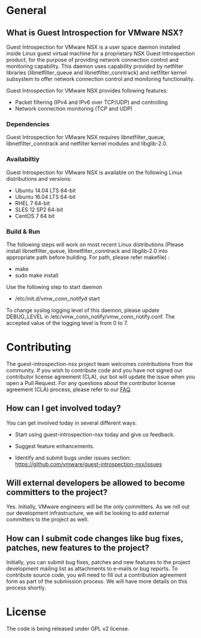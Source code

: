

# General

## What is Guest Introspection for VMware NSX?
Guest Introspection for VMware NSX is a user space daemon installed inside Linux guest virtual machine for a proprietary NSX Guest Introspection product, for the purpose of providing network connection control and monitoring capability. This daemon uses capability provided by netfilter libraries (libnetfilter_queue and libnetfilter_conntrack) and netfilter kernel subsystem to offer network connection control and monitoring functionality.
 
Guest Introspection for VMware NSX provides following features:
               
  * Packet filtering (IPv4 and IPv6 over TCP/UDP) and controlling
  * Network connection monitoring (TCP and UDP)
 
### Dependencies 
Guest Introspection for VMware NSX requires libnetfilter_queue, libnetfilter_conntrack and netfilter kernel modules and libglib-2.0.


### Availabiltiy
Guest Introspection for VMware NSX is available on the following Linux distributions and versions:
 * Ubuntu 14.04 LTS 64-bit
 * Ubuntu 16.04 LTS 64-bit
 * RHEL 7 64-bit 
 * SLES 12 SP2 64-bit
 * CentOS 7 64 bit

### Build & Run

The following steps will work on most recent Linux distributions (Please install libnetfilter_queue, libnetfilter_conntrack and libglib-2.0 into appropriate path before building. For path, please refer makefile) :

* make
* sudo make install

Use the following step to start daemon
* /etc/init.d/vmw_conn_notifyd start

To change  syslog logging level of this daemon, please update DEBUG_LEVEL in /etc/vmw_conn_notify/vmw_conn_notify.conf. The accepted value of the logging level is from 0 to 7.

# Contributing

The guest-introspection-nsx project team welcomes contributions from the community. If you wish to contribute code and you have not
signed our contributor license agreement (CLA), our bot will update the issue when you open a Pull Request. For any
questions about the contributor license agreement (CLA) process, please refer to our [FAQ](https://cla.vmware.com/faq). 

## How can I get involved today?

You can get involved today in several different ways:

* Start using guest-introspection-nsx today and give us feedback.

* Suggest feature enhancements.

* Identify and submit bugs under issues section: https://github.com/vmware/guest-introspection-nsx/issues


## Will external developers be allowed to become committers to the project?

Yes. Initially, VMware engineers will be the only committers. As we roll out our development infrastructure, we will be looking to add external committers to the project as well.

## How can I submit code changes like bug fixes, patches, new features to the project?

Initially, you can submit bug fixes, patches and new features to the project development mailing list as attachments to e-mails or bug reports. To contribute source code, you will need to fill out a contribution agreement form as part of the submission process. We will have more details on this process shortly.


# License
The code is being released under GPL v2 license.
